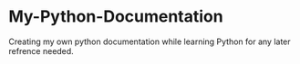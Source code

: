 # My-Python-Documentation
 Creating my own python documentation while learning Python for any later refrence needed.
